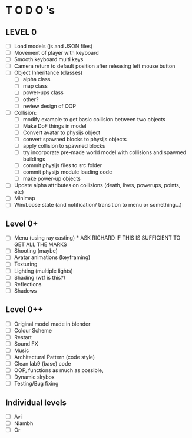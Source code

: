 # T O D O 's

## LEVEL 0

- [ ] Load models (js and JSON files)
- [ ] Movement of player with keyboard
- [ ] Smooth keyboard multi keys
- [ ] Camera return to default position after releasing left mouse button
- [ ] Object Inheritance (classes)
	- [ ] alpha class
	- [ ] map class
	- [ ] power-ups class
	- [ ] other?
	- [ ] review design of OOP
- [ ] Collision:
	- [ ] modify example to get basic collision between two objects
	- [ ] Make DoF things in model
	- [ ] Convert avatar to physijs object
	- [ ] convert spawned blocks to physijs objects
	- [ ] apply collision to spawned blocks
	- [ ] try incorporate pre-made world model with collisions and spawned buildings
	- [ ] commit physijs files to src folder
	- [ ] commit physijs module loading code
	- [ ] make power-up objects
- [ ] Update alpha attributes on collisions (death, lives, powerups, points, etc)
- [ ] Minimap
- [ ] Win/Loose state (and notification/ transition to menu or something...)

## Level 0+
- [ ] Menu (using ray casting) * ASK RICHARD IF THIS IS SUFFICIENT TO GET ALL THE MARKS
- [ ] Shooting (maybe)
- [ ] Avatar animations (keyframing)
- [ ] Texturing
- [ ] Lighting (multiple lights)
- [ ] Shading (wtf is this?)
- [ ] Reflections
- [ ] Shadows

## Level 0++
- [ ] Original model made in blender
- [ ] Colour Scheme
- [ ] Restart
- [ ] Sound FX
- [ ] Music
- [ ] Architectural Pattern (code style)
- [ ] Clean lab9 (base) code
- [ ] OOP, functions as much as possible,
- [ ] Dynamic skybox
- [ ] Testing/Bug fixing

## Individual levels
- [ ] Avi
- [ ] Niambh
- [ ] Or